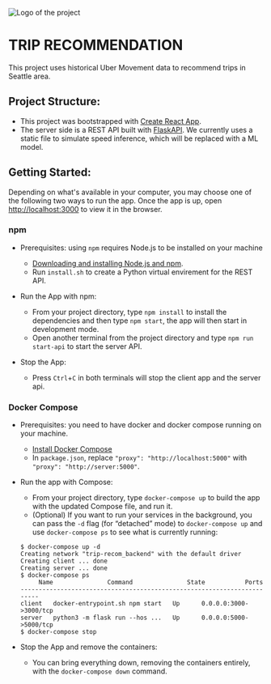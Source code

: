 ![Logo of the project](./public/favicon.ico)

# TRIP RECOMMENDATION

This project uses historical Uber Movement data to recommend trips in Seattle area.

## Project Structure:

- This project was bootstrapped with [Create React App](https://github.com/facebook/create-react-app).
- The server side is a REST API built with [FlaskAPI](https://flask-api.github.io/flask-api/). We currently uses a static file to simulate speed inference, which will be replaced with a ML model.

## Getting Started:

Depending on what's available in your computer, you may choose one of the following two ways to run the app. Once the app is up, open [http://localhost:3000](http://localhost:3000) to view it in the browser.


### npm

  - Prerequisites: using `npm` requires Node.js to be installed on your machine

    - [Downloading and installing Node.js and npm](https://docs.npmjs.com/downloading-and-installing-node-js-and-npm).
    - Run `install.sh` to create a Python virtual envirement for the REST API.

  - Run the App with npm:
    - From your project directory, type `npm install` to install the dependencies and then type `npm start`, the app will then start in development mode.
    - Open another terminal from the project directory and type `npm run start-api` to start the server API.

  - Stop the App:
    - Press `Ctrl`+`C` in both terminals will stop the client app and the server api.

### Docker Compose

  - Prerequisites: you need to have docker and docker compose running on your machine.
    - [Install Docker Compose](https://docs.docker.com/compose/install/)
    - In `package.json`, replace `"proxy": "http://localhost:5000"` with `"proxy": "http://server:5000"`.

  - Run the app with Compose:
    - From your project directory, type `docker-compose up` to build the app with the updated Compose file, and run it.
    - (Optional) If you want to run your services in the background, you can pass the `-d` flag (for “detached” mode) to `docker-compose up` and use `docker-compose ps` to see what is currently running:
    ```
    $ docker-compose up -d
    Creating network "trip-recom_backend" with the default driver
    Creating client ... done
    Creating server ... done
    $ docker-compose ps
         Name               Command               State           Ports         
    ------------------------------------------------------------------------
    client   docker-entrypoint.sh npm start   Up      0.0.0.0:3000->3000/tcp
    server   python3 -m flask run --hos ...   Up      0.0.0.0:5000->5000/tcp
    $ docker-compose stop
    ```
  - Stop the App and remove the containers:
    - You can bring everything down, removing the containers entirely, with the `docker-compose down` command.
   

